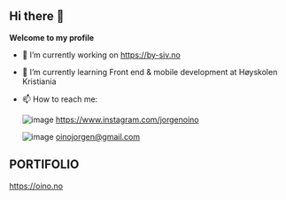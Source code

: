 ## Hi there 👋

 

**Welcome to my profile**

- 🔭 I’m currently working on  https://by-siv.no
- 🌱 I’m currently learning Front end & mobile development at Høyskolen Kristiania
 

- 📫 How to reach me:

  
  ![image](https://github.com/joroinnoroff/joroinnoroff/assets/112621392/43493bff-677f-4930-ac45-e7709d9358b0)
  https://www.instagram.com/jorgenoino

  
  ![image](https://github.com/joroinnoroff/joroinnoroff/assets/112621392/a9ade0e1-bcbb-46f5-9a6a-7011d82b6d42)
  oinojorgen@gmail.com
 
 ## PORTIFOLIO
 

 https://oino.no
